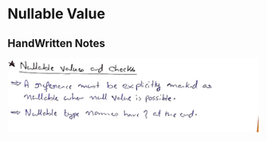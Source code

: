 # Nullable Value

## HandWritten Notes
<p align="center">
<img src="./1.jpg" alt="Page 1" width="800"/>
<p\>
